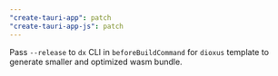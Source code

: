 ```yaml
---
"create-tauri-app": patch
"create-tauri-app-js": patch
---
```


Pass `--release` to `dx` CLI in `beforeBuildCommand` for `dioxus` template to generate smaller and optimized wasm bundle.